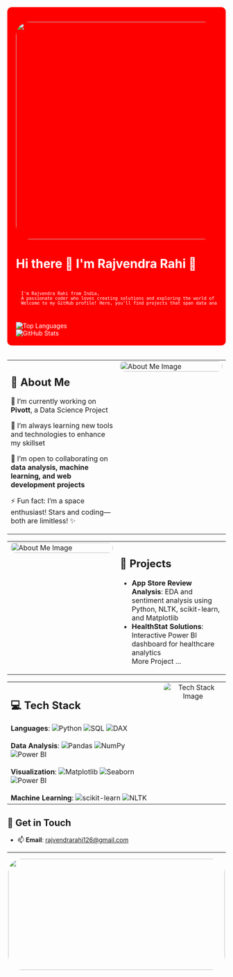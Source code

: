
<div align="left" style="background-color:red; padding: 20px; border-radius: 10px; color: #ffffff;">
  
  
  <p align="left">
     <img src="https://media.tenor.com/QZIOWXld-s0AAAAM/pretty-sky.gif" style="border-radius: 2rem;" height="500" width="1000"/>
  </p>
  <h1>Hi there 👋 I'm Rajvendra Rahi 🚀</h1>

  <br>
  <pre style="font-size:10px;">
  I'm Rajvendra Rahi from India, 
  A passionate coder who loves creating solutions and exploring the world of tech. 
  Welcome to my GitHub profile! Here, you'll find projects that span data analysis, machine learning, and more. 🌌
  </pre>
  <br>
  <img src="https://github-readme-stats.vercel.app/api/top-langs/?username=rodyrahi&theme=blue_navy" alt="Top Languages" />
  <br>
  <img src="https://github-readme-stats.vercel.app/api?username=rodyrahi&show_icons=true&theme=blue_navy" alt="GitHub Stats" />

</div>

<br>
<table>
  <tr  >
    <!-- About Me Section on the Left -->
    <td style="vertical-align: top; width: 50%;">
      <h2>🚀 About Me</h2>
      <p> 🔭 I’m currently working on <strong>Pivott</strong>, a Data Science Project</p>
      <p> 🌱 I’m always learning new tools and technologies to enhance my skillset</p>
      <p> 👯 I’m open to collaborating on <strong>data analysis, machine learning, and web development projects</strong></p>
      <p> ⚡ Fun fact: I’m a space enthusiast! Stars and coding—both are limitless! ✨</p>
    </td>
    <!-- Image on the Right -->
    <td style="vertical-align: top; width: 50%;">
      <img src="https://github.com/user-attachments/assets/aee3c7dc-1905-48c7-bcc8-47bbfe15bc2b" alt="About Me Image" style="border-radius: 10px; width: 100%; max-width: 600px;" />
    </td>
  </tr>
</table>


<table>
  <tr>
    <!-- About Me Section on the Left -->
    <!-- Image on the Right -->
    <td style="vertical-align: top; width: 50%;">
      <img src="https://i.pinimg.com/originals/1b/d1/df/1bd1dfc8b21c6cae4bc716673c2e2469.gif" alt="About Me Image" style="border-radius: 10px; width: 100%; max-width: 1200px;" />
    </td>
     <td style="vertical-align: top; width: 50%;">
      <h2>🌌 Projects</h2>
      <ul>
        <li><strong>App Store Review Analysis</strong>: EDA and sentiment analysis using Python, NLTK, scikit-learn, and Matplotlib</li>
        <li><strong>HealthStat Solutions</strong>: Interactive Power BI dashboard for healthcare analytics</li>
        <a href="https://github.com/rodyrahi?tab=repositories" style="text-decoration: none;"> More Project ... 
        </a>
      </ul>
    </td>
  </tr>
</table>

<div>
<table style="width: 100%;">
  <tr>
    <!-- Tech Stack Information on the Left -->
    <td style="width: 70%; vertical-align: top;">
      <h2>💻 Tech Stack</h2>
      <strong>Languages</strong>:  
      <img src="https://img.shields.io/badge/-Python-3776AB?logo=python&logoColor=white" alt="Python" />
      <img src="https://img.shields.io/badge/-SQL-4479A1?logo=postgresql&logoColor=white" alt="SQL" />
      <img src="https://img.shields.io/badge/-DAX-005A9C?logo=Microsoft&logoColor=white" alt="DAX" />
      <br><br>
      <strong>Data Analysis</strong>:  
      <img src="https://img.shields.io/badge/-Pandas-150458?logo=pandas&logoColor=white" alt="Pandas" />
      <img src="https://img.shields.io/badge/-NumPy-013243?logo=numpy&logoColor=white" alt="NumPy" />
      <img src="https://img.shields.io/badge/-Power%20BI-F2C811?logo=power-bi&logoColor=black" alt="Power BI" />
      <br><br>
      <strong>Visualization</strong>:  
      <img src="https://img.shields.io/badge/-Matplotlib-11557C?logo=plotly&logoColor=white" alt="Matplotlib" />
      <img src="https://img.shields.io/badge/-Seaborn-3776AB?logoColor=white" alt="Seaborn" />
      <img src="https://img.shields.io/badge/-Power%20BI-F2C811?logo=power-bi&logoColor=black" alt="Power BI" />
      <br><br>
      <strong>Machine Learning</strong>:  
      <img src="https://img.shields.io/badge/-scikit--learn-F7931E?logo=scikit-learn&logoColor=white" alt="scikit-learn" />
      <img src="https://img.shields.io/badge/-NLTK-0A0A0A?logo=python&logoColor=white" alt="NLTK" />
    </td>
    <!-- Image on the Right -->
    <td style="width: 30%; vertical-align: top; text-align: center;">
      <img src="https://cdn.pixabay.com/animation/2022/11/13/07/16/07-16-41-513_512.gif" alt="Tech Stack Image" style="border-radius: 10px; max-width: 100%;" />
    </td>
  </tr>
</table>
</div>


## 🌠 Get in Touch
- 📫 **Email**: [rajvendrarahi126@gmail.com](mailto:rajvendrarahi126@gmail.com)

---
<div style="background-image: url('https://64.media.tumblr.com/d823abd644fa478fb244bd5a96e4ed12/tumblr_obfjz6Bd9f1runoqyo1_540.gif'); background-size: cover; background-position: center;">
    <p align="center">
      <img src="https://github.com/user-attachments/assets/7ff7a238-250a-40b9-bb04-19c07809b367" style="border-radius: 2rem;" height="256" width="500"/>
    </p>
</div>
